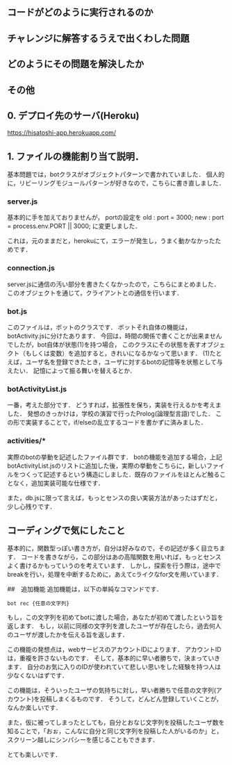 ## コードがどのように実行されるのか
## チャレンジに解答するうえで出くわした問題
## どのようにその問題を解決したか
## その他


## 0. デプロイ先のサーバ(Heroku)
https://hisatoshi-app.herokuapp.com/

## 1. ファイルの機能割り当て説明．
基本問題では，botクラスがオブジェクトパターンで書かれていました．
個人的に，リビーリングモジュールパターンが好きなので，こちらに書き直しました．

### server.js
基本的に手を加えておりませんが，
portの設定を
old : port = 3000;
new : port = process.env.PORT || 3000;
に変更しました．

これは，元のままだと，herokuにて，エラーが発生し，うまく動かなかったためです．

### connection.js
server.jsに通信の汚い部分を書きたくなかったので，こちらにまとめました．
このオブジェクトを通じて，クライアントとの通信を行います．

### bot.js
このファイルは，ボットのクラスです．
ボットそれ自体の機能は，botActivity.jsに分けたあります．
今回は，時間の関係で書くことが出来ませんでしたが，bot自体が状態(1)を持つ場合，
このクラスにその状態を表すオブジェクト（もしくは変数）を追加すると，きれいになるかなって思います．
 (1)たとえば，ユーザ名を登録できたとき，ユーザに対するbotの記憶等を状態として与えたい．
 記憶によって振る舞いを替えるとか．


### botActivityList.js
一番，考えた部分です．
どうすれば，拡張性を保ち，実装を行えるかを考えました．
発想のきっかけは，学校の演習で行ったProlog(論理型言語)でした．
この形で実装することで，if/elseの乱立するコードを書かずに済みました．

### activities/*
実際のbotの挙動を記述したファイル群です．
botの機能を追加する場合，上記botActivityList.jsのリストに追加した後，実際の挙動をこちらに，新しいファイルをつくって記述するという構造にしました．既存のファイルをほとんど触ることなく，追加実装可能な仕様です．

また，db.jsに限って言えば，もっとセンスの良い実装方法があったはずだと，少し心残りです．

## コーディングで気にしたこと
基本的に，関数型っぽい書き方が，自分は好みなので，その記述が多く目立ちます．
コードを書きながら，この部分はあの高階関数を用いれば，もっとセンスよく書けるかもっていうのを考えています．
しかし，探索を行う際は，途中でbreakを行い，処理を中断するために，あえてcライクなfor文を用いています．

##　追加機能
追加機能は，以下の単純なコマンドです．

`bot rec {任意の文字列}`

もし，この文字列を初めてbotに渡した場合，あなたが初めて渡したという旨を返します．
もし，以前に同様の文字列を渡したユーザが存在したら，過去何人のユーザが渡したかを伝える旨を返します．

この機能の発想点は，webサービスのアカウントIDによります．
アカウントIDは，重複を許さないものです．
そして，基本的に早い者勝ちで，決まっていきます．
自分のお気に入りのIDが使われていて悲しい思いをした経験を持つ人は少なくないはずです．

この機能は，そういったユーザの気持ちに対し，早い者勝ちで任意の文字列(アカウント)を投稿しまくるものです．
そうして，どんどん登録していくことが，なんか楽しいです．

また，仮に被ってしまったとしても，自分とおなじ文字列を投稿したユーザ数を知ることで，「おぉ，こんなに自分と同じ文字列を投稿した人がいるのか」と，スクリーン越しにシンパシーを感じることもできます．

とても楽しいです．
